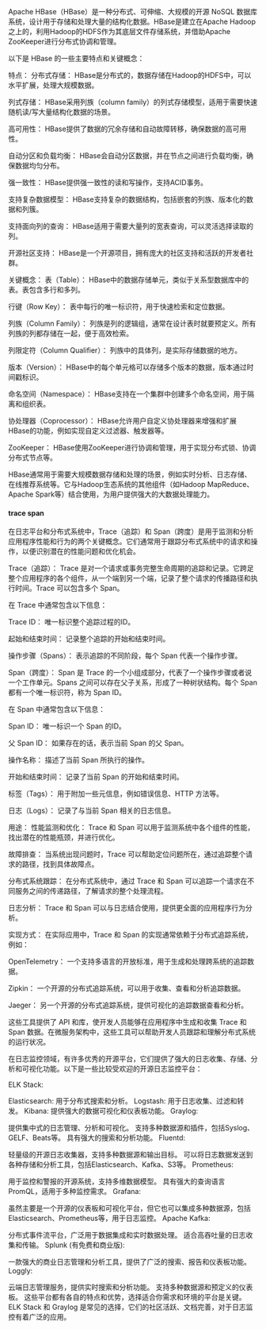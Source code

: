 Apache HBase（HBase）是一种分布式、可伸缩、大规模的开源 NoSQL 数据库系统，设计用于存储和处理大量的结构化数据。HBase是建立在Apache Hadoop之上的，利用Hadoop的HDFS作为其底层文件存储系统，并借助Apache ZooKeeper进行分布式协调和管理。

以下是 HBase 的一些主要特点和关键概念：

特点：
分布式存储： HBase是分布式的，数据存储在Hadoop的HDFS中，可以水平扩展，处理大规模数据。

列式存储： HBase采用列族（column family）的列式存储模型，适用于需要快速随机读/写大量结构化数据的场景。

高可用性： HBase提供了数据的冗余存储和自动故障转移，确保数据的高可用性。

自动分区和负载均衡： HBase会自动分区数据，并在节点之间进行负载均衡，确保数据均匀分布。

强一致性： HBase提供强一致性的读和写操作，支持ACID事务。

支持复杂数据模型： HBase支持复杂的数据结构，包括嵌套的列族、版本化的数据和列簇。

支持面向列的查询： HBase适用于需要大量列的宽表查询，可以灵活选择读取的列。

开源社区支持： HBase是一个开源项目，拥有庞大的社区支持和活跃的开发者社群。

关键概念：
表（Table）： HBase中的数据存储单元，类似于关系型数据库中的表。表包含多行和多列。

行键（Row Key）： 表中每行的唯一标识符，用于快速检索和定位数据。

列族（Column Family）： 列族是列的逻辑组，通常在设计表时就要预定义。所有列族的列都存储在一起，便于高效检索。

列限定符（Column Qualifier）： 列族中的具体列，是实际存储数据的地方。

版本（Version）： HBase中的每个单元格可以存储多个版本的数据，版本通过时间戳标识。

命名空间（Namespace）： HBase支持在一个集群中创建多个命名空间，用于隔离和组织表。

协处理器（Coprocessor）： HBase允许用户自定义协处理器来增强和扩展HBase的功能，例如实现自定义过滤器、触发器等。

ZooKeeper： HBase使用ZooKeeper进行协调和管理，用于实现分布式锁、协调分布式节点等。

HBase通常用于需要大规模数据存储和处理的场景，例如实时分析、日志存储、在线推荐系统等。它与Hadoop生态系统的其他组件（如Hadoop MapReduce、Apache Spark等）结合使用，为用户提供强大的大数据处理能力。

#### trace span

在日志平台和分布式系统中，Trace（追踪）和 Span（跨度）是用于监测和分析应用程序性能和行为的两个关键概念。它们通常用于跟踪分布式系统中的请求和操作，以便识别潜在的性能问题和优化机会。

Trace（追踪）：
Trace 是对一个请求或事务完整生命周期的追踪和记录。它跨足整个应用程序的各个组件，从一个端到另一个端，记录了整个请求的传播路径和执行时间。Trace 可以包含多个 Span。

在 Trace 中通常包含以下信息：

Trace ID： 唯一标识整个追踪过程的ID。

起始和结束时间： 记录整个追踪的开始和结束时间。

操作步骤（Spans）： 表示追踪的不同阶段，每个 Span 代表一个操作步骤。

Span（跨度）：
Span 是 Trace 的一个小组成部分，代表了一个操作步骤或者说一个工作单元。Spans 之间可以存在父子关系，形成了一种树状结构。每个 Span 都有一个唯一标识符，称为 Span ID。

在 Span 中通常包含以下信息：

Span ID： 唯一标识一个 Span 的ID。

父 Span ID： 如果存在的话，表示当前 Span 的父 Span。

操作名称： 描述了当前 Span 所执行的操作。

开始和结束时间： 记录了当前 Span 的开始和结束时间。

标签（Tags）： 用于附加一些元信息，例如错误信息、HTTP 方法等。

日志（Logs）： 记录了与当前 Span 相关的日志信息。

用途：
性能监测和优化： Trace 和 Span 可以用于监测系统中各个组件的性能，找出潜在的性能瓶颈，并进行优化。

故障排查： 当系统出现问题时，Trace 可以帮助定位问题所在，通过追踪整个请求的路径，找到具体故障点。

分布式系统跟踪： 在分布式系统中，通过 Trace 和 Span 可以追踪一个请求在不同服务之间的传递路径，了解请求的整个处理流程。

日志分析： Trace 和 Span 可以与日志结合使用，提供更全面的应用程序行为分析。

实现方式：
在实际应用中，Trace 和 Span 的实现通常依赖于分布式追踪系统，例如：

OpenTelemetry： 一个支持多语言的开放标准，用于生成和处理跨系统的追踪数据。

Zipkin： 一个开源的分布式追踪系统，可以用于收集、查看和分析追踪数据。

Jaeger： 另一个开源的分布式追踪系统，提供可视化的追踪数据查看和分析。

这些工具提供了 API 和库，使开发人员能够在应用程序中生成和收集 Trace 和 Span 数据。在微服务架构中，这些工具可以帮助开发人员跟踪和理解分布式系统的运行状况。


在日志监控领域，有许多优秀的开源平台，它们提供了强大的日志收集、存储、分析和可视化功能。以下是一些比较受欢迎的开源日志监控平台：

ELK Stack:

Elasticsearch: 用于分布式搜索和分析。
Logstash: 用于日志收集、过滤和转发。
Kibana: 提供强大的数据可视化和仪表板功能。
Graylog:

提供集中式的日志管理、分析和可视化。
支持多种数据源和插件，包括Syslog、GELF、Beats等。
具有强大的搜索和分析功能。
Fluentd:

轻量级的开源日志收集器，支持多种数据源和输出目标。
可以将日志数据发送到各种存储和分析工具，包括Elasticsearch、Kafka、S3等。
Prometheus:

用于监控和警报的开源系统，支持多维数据模型。
具有强大的查询语言PromQL，适用于多种监控需求。
Grafana:

虽然主要是一个开源的仪表板和可视化平台，但它也可以集成多种数据源，包括Elasticsearch、Prometheus等，用于日志监控。
Apache Kafka:

分布式事件流平台，广泛用于数据集成和实时数据处理。
适合高吞吐量的日志收集和传输。
Splunk (有免费和商业版):

一款强大的商业日志管理和分析工具，提供了广泛的搜索、报告和仪表板功能。
Loggly:

云端日志管理服务，提供实时搜索和分析功能。
支持多种数据源和预定义的仪表板。
这些平台都有各自的特点和优势，选择适合你需求和环境的平台是关键。 ELK Stack 和 Graylog 是常见的选择，它们的社区活跃、文档完善，对于日志监控有着广泛的应用。
